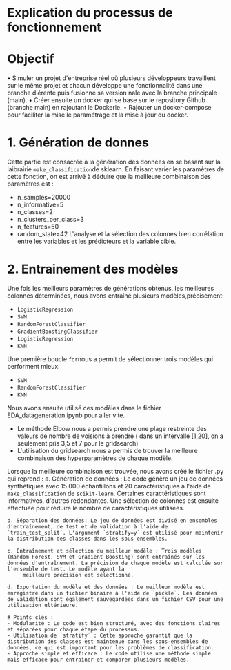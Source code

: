 # Explication du processus de fonctionnement
# Objectif

  • Simuler un projet d'entreprise réel où plusieurs développeurs travaillent sur le même
    projet et chacun développe une fonctionnalité dans une branche diérente puis
    fusionne sa version nale avec la branche principale (main).
  • Créer ensuite un docker qui se base sur le repository Github (branche main) en
    rajoutant le Dockerle.
  • Rajouter un docker-compose pour faciliter la mise le paramétrage et la mise à jour du docker.

  
# 1. Génération de donnes
Cette partie est consacrée à la génération des données en se basant sur la laibrairie `make_classification`de sklearn.
En faisant varier les paramètres de cette fonction, on est arrivé à déduire que la meilleure combinaison des paramètres est :
  - n_samples=20000
  - n_informative=5
  - n_classes=2
  - n_clusters_per_class=3
  - n_features=50
  - random_state=42
  L'analyse et la sélection des colonnes bien corrélation entre les variables et les prédicteurs et la variable cible.
 
# 2. Entrainement des modèles
Une fois les meilleurs paramètres de générations obtenus, les meilleures colonnes déterminées, nous avons entraîné plusieurs modèles,précisement:
  - `LogisticRegression`
  - `SVM`
  - `RandomForestClassifier`
  - `GradientBoostingClassifier`
  - `LogisticRegression`
  - `KNN`

Une première boucle `for`nous a permit de sélectionner trois modèles qui performent mieux:
  - `SVM`
  - `RandomForestClassifier`
  -  `KNN`

Nous avons ensuite utilisé ces modèles dans le fichier EDA_datageneration.ipynb pour aller vite.
  - Le méthode Elbow nous a permis prendre une plage restreinte des valeurs de nombre de voisions à prendre ( dans un intervalle [1,20], on a seulement pris 3,5 et 7 pour le gridsearch)
  - L'utilisation du gridsearch nous a permis de trouver la meilleure combinaison des hyperparamètres de chaque modèle.

Lorsque la meilleure combinaison est trouvée, nous avons créé le fichier .py qui reprend :
    a. Génération de données : Le code génère un jeu de données synthétiques avec 15 000 échantillons et 20 caractéristiques à l'aide de `make_classification` de `scikit-learn`. Certaines caractéristiques sont informatives, d'autres redondantes. Une           sélection de colonnes est ensuite effectuée pour réduire le nombre de caractéristiques utilisées.
    
    b. Séparation des données: Le jeu de données est divisé en ensembles d'entraînement, de test et de validation à l'aide de `train_test_split`. L'argument `stratify=y` est utilisé pour maintenir la distribution des classes dans les sous-ensembles.
    
    c. Entraînement et sélection du meilleur modèle : Trois modèles (Random Forest, SVM et Gradient Boosting) sont entraînés sur les données d'entraînement. La précision de chaque modèle est calculée sur l'ensemble de test. Le modèle ayant la       
         meilleure précision est sélectionné.
    
    d. Exportation du modèle et des données : Le meilleur modèle est enregistré dans un fichier binaire à l'aide de `pickle`. Les données de validation sont également sauvegardées dans un fichier CSV pour une utilisation ultérieure.
    
    # Points clés :
    - Modularité : Le code est bien structuré, avec des fonctions claires et séparées pour chaque étape du processus.
    - Utilisation de `stratify` : Cette approche garantit que la distribution des classes est maintenue dans les sous-ensembles de données, ce qui est important pour les problèmes de classification.
    - Approche simple et efficace : Le code utilise une méthode simple mais efficace pour entraîner et comparer plusieurs modèles.
    
